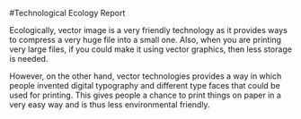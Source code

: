 #Technological Ecology Report

Ecologically, vector image is a very friendly technology as it provides ways to compress a very huge file into a small one. Also, when you are printing very large files, if you could make it using vector graphics, then less storage is needed.

However, on the other hand, vector technologies provides a way in which people invented digital typography and different type faces that could be used for printing. This gives people a chance to print things on paper in a very easy way and is thus less environmental friendly.
